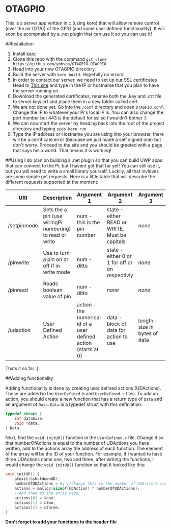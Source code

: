 # OTAGPIO

This is a server app written in c (using kore) that will allow remote control (over the air (OTA)) of the GPIO (and some user defined functionality). It will soon be acompnaied by a .net plugin that can use it so you can use it!

##Installation
1. Install [kore](https://kore.io)
2. Clone this repo with the command `git clone https://github.com/yobson/OTAGPIO OTAGPIO`
3. Head into your new OTAGPIO directory.
4. Build the server with `kore build`. Hopefully no errors!
5. In order to contact our server, we need to set up our SSL certificates Head to [This site](http://www.selfsignedcertificate.com/) and type in the IP or hostname that you plan to have the server running on.
6. Download the generated certificates, rename both the .key and .crt file to server.key/.crt and place them in a new folder called cert.
7. We are not done yet. Go into the `/conf` directory and open `OTAGPIO.conf`. Change the IP to whatever your Pi's local IP is. You can also change the port number but 443 is the default for ssl so I wouldn't bother :)
8. We can now start the server by heading back into the root of the project directory and typing `sudo kore run`
9. Type the IP address or Hostname you are using into your browser, there will be a certificate error (becuase we just made a self signed one) but don't worry. Proceed to the site and you should be greeted with a page that says hello world. That means it is working!


##Using
I do plan on building a .net plugin so that you can build UWP apps that can connect to the Pi, but I havent got that far yet! You can still use it, but you will need to write a small library yourself. Luckily, all that invloves are some simple get requests. Here is a little table that will describe the different requests supported at the moment:


|URI|Description|Argument 1|Argument 2|Argument 3|
|---|---|---|---|---|
|/setpinmode|Sets the a pin (use wiringPi numbering) to read or write|num - this is the pin number| state - either READ or WRITE. Must be capitals |*none*|
|/pinwrite|Use to turn a pin on or off if in write mode|num - ditto|state - either 0 or 1 for off or on respectivly|*none*|
|/pinread|Reads boolean value of pin|num - ditto|*none*|*none*|
|/udaction|User Defined Action|action - the numerical id of a user defined action (starts at 0)|data - block of data for action to use| length - size in bytes of data|

Thats it so far :)

##Adding functionality

Adding functionality is done by creating user defined actions (UDActions). These are added in the `UserDefined.h` and `UserDefined.c` files. To add an action, you should create a new function that has a return type of `Data` and an argument of `Data`. `Data` is a typedef struct with this definiation:
```c
typedef struct {
    int dataSize;
    void *data;
} Data;
```
Next, find the `void initUD()` function in the `UserDefined.c` file. Change it so that numberOfActions is equal to the number of UDActions you have written, add to the actions array the address of each function. The element of the array will be the ID of your function. For example, if I wanted to have three UDActions name one, two and three, after writing the functions, I would change the `void initUD()` function so that it looked like this:
```c
void initUD() {
    atexit(&shutdownUD);
    numberOfUDActions = 0; //Change this to the number of UDActions you have
    actions = malloc(sizeof(UDAction) * numberOfUDActions);
    //Add them to the array here;
    actions[0] = &one;
    actions[1] = &two;
    actions[2] = &three;
}
```
**Don't forget to add your functions to the header file**
